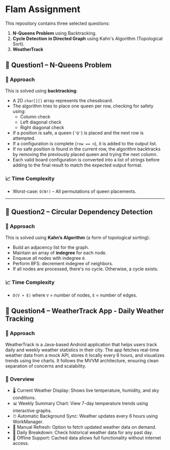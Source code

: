 # Flam Assignment

This repository contains three selected questions:

1. **N-Queens Problem** using Backtracking.
2. **Cycle Detection in Directed Graph** using Kahn's Algorithm (Topological Sort).
3. **WeatherTrack**

## 📘 Question1 – N-Queens Problem

### 🧠 Approach

This is solved using **backtracking**:

- A 2D `char[][]` array represents the chessboard.
- The algorithm tries to place one queen per row, checking for safety using:
  - Column check
  - Left diagonal check
  - Right diagonal check
- If a position is safe, a queen (`'Q'`) is placed and the next row is attempted.
- If a configuration is complete (`row == n`), it is added to the output list.
- If no safe position is found in the current row, the algorithm backtracks by removing the previously placed queen and trying the next column.
- Each valid board configuration is converted into a list of strings before adding to the final result to match the expected output format.


### 📈 Time Complexity

- Worst-case: `O(N!)` – All permutations of queen placements.

---

## 📗 Question2 – Circular Dependency Detection

### 🧠 Approach

This is solved using **Kahn’s Algorithm** (a form of topological sorting):

- Build an adjacency list for the graph.
- Maintain an array of **indegree** for each node.
- Enqueue all nodes with indegree `0`.
- Perform BFS: decrement indegree of neighbors.
- If all nodes are processed, there's no cycle. Otherwise, a cycle exists.

### 📈 Time Complexity

- `O(V + E)` where `V` = number of nodes, `E` = number of edges.

## 📗 Question4 – WeatherTrack App - Daily Weather Tracking

### 🧠 Approach

WeatherTrack is a Java-based Android application that helps users track daily and weekly weather statistics in their city. The app fetches real-time weather data from a mock API, stores it locally every 6 hours, and visualizes trends using line charts. It follows the MVVM architecture, ensuring clean separation of concerns and scalability.

### 📌 Overview
- 🌡 Current Weather Display: Shows live temperature, humidity, and sky conditions.
- 📊 Weekly Summary Chart: View 7-day temperature trends using interactive graphs.
- ⏱ Automatic Background Sync: Weather updates every 6 hours using WorkManager.
- 🔁 Manual Refresh: Option to fetch updated weather data on demand.
- 📆 Daily Breakdown: Check historical weather data for any past day.
- 📶 Offline Support: Cached data allows full functionality without internet access.



